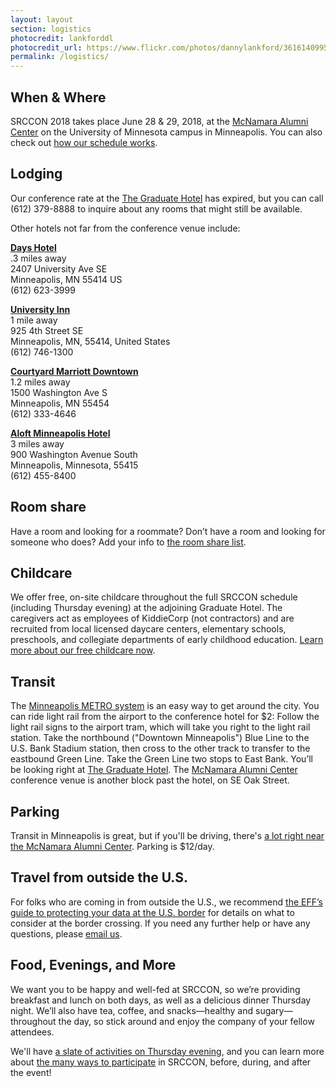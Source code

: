 ```yaml
---
layout: layout
section: logistics
photocredit: lankforddl
photocredit_url: https://www.flickr.com/photos/dannylankford/3616140995
permalink: /logistics/
---
```


## When & Where
SRCCON 2018 takes place June 28 & 29, 2018, at the <a href="https://www.google.com/maps/place/mcnamara+alumni+center/@44.975251,-93.227871,15z/data=!4m2!3m1!1s0x0:0x5f984f594ceab6ad?sa=X&ei=9qzmVISFC4iegwTskYDYCg&ved=0CIcBEPwSMBA">McNamara Alumni Center</a> on the University of Minnesota campus in Minneapolis. You can also check out [how our schedule works](/program/#our-schedule).

## Lodging
Our conference rate at the [The Graduate Hotel](https://www.graduatehotels.com/minneapolis/) has expired, but you can call (612) 379-8888 to inquire about any rooms that might still be available.

Other hotels not far from the conference venue include:

**[Days Hotel](http://www.daysinn.com/hotels/minnesota/minneapolis/days-inn-hotel-university-ave-se/hotel-overview)**  
.3 miles away  
2407 University Ave SE  
Minneapolis, MN 55414 US  
(612) 623-3999

**[University Inn](http://www.universityinnmn.com/)**  
1 mile away  
925 4th Street SE  
Minneapolis, MN, 55414, United States  
(612) 746-1300

**[Courtyard Marriott Downtown](http://courtyard.marriott.com/mspdc)**  
1.2 miles away  
1500 Washington Ave S  
Minneapolis, MN 55454  
(612) 333-4646

**[Aloft Minneapolis Hotel](http://www.aloftminneapolis.com/)**  
3 miles away  
900 Washington Avenue South  
Minneapolis, Minnesota, 55415  
(612) 455-8400

## Room share
Have a room and looking for a roommate? Don’t have a room and looking for someone who does? Add your info to [the room share list](https://etherpad.opennews.org/p/srcconRoomShare2018).

## Childcare
We offer free, on-site childcare throughout the full SRCCON schedule (including Thursday evening) at the adjoining Graduate Hotel. The caregivers act as employees of KiddieCorp (not contractors) and are recruited from local licensed daycare centers, elementary schools, preschools, and collegiate departments of early childhood education. [Learn more about our free childcare now](/childcare).

## Transit
The [Minneapolis METRO system](http://www.metrotransit.org/metro-system) is an easy way to get around the city. You can ride light rail from the airport to the conference hotel for $2: Follow the light rail signs to the airport tram, which will take you right to the light rail station. Take the northbound ("Downtown Minneapolis") Blue Line to the U.S. Bank Stadium station, then cross to the other track to transfer to the eastbound Green Line. Take the Green Line two stops to East Bank. You’ll be looking right at [The Graduate Hotel](https://www.graduatehotels.com/minneapolis/). The [McNamara Alumni Center](http://www.mac-events.org/) conference venue is another block past the hotel, on SE Oak Street.

## Parking
Transit in Minneapolis is great, but if you'll be driving, there's [a lot right near the McNamara Alumni Center](http://mac-events.org/directions/). Parking is $12/day.

## Travel from outside the U.S.
For folks who are coming in from outside the U.S., we recommend [the EFF’s guide to protecting your data at the U.S. border](https://www.eff.org/wp/digital-privacy-us-border-2017) for details on what to consider at the border crossing. If you need any further help or have any questions, please [email us](mailto:srccon@opennews.org).

## Food, Evenings, and More
We want you to be happy and well-fed at SRCCON, so we’re providing breakfast and lunch on both days, as well as a delicious dinner Thursday night. We’ll also have tea, coffee, and snacks—healthy and sugary—throughout the day, so stick around and enjoy the company of your fellow attendees.

We'll have [a slate of activities on Thursday evening](/program/#our-evening-program), and you can learn more about [the many ways to participate](/participation) in SRCCON, before, during, and after the event!


